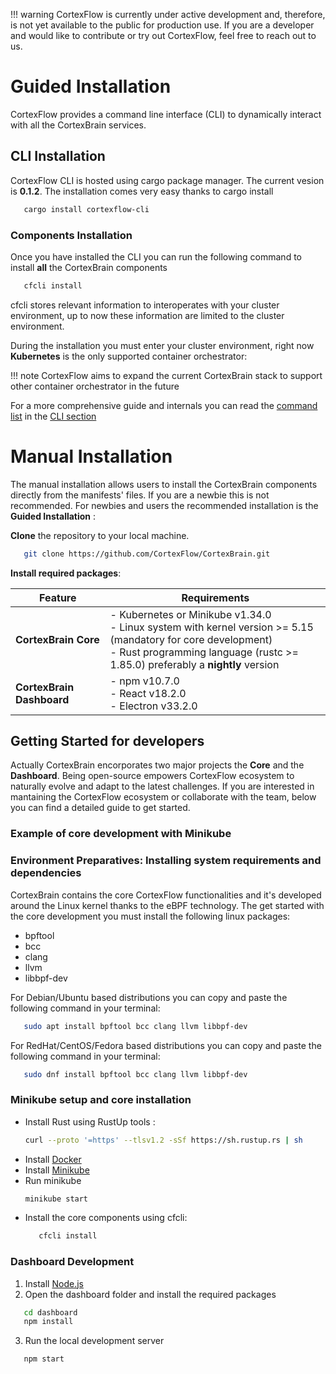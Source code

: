 !!! warning
    CortexFlow is currently under active development and, therefore, is not yet available to the public for production use. If you are a developer and would like to contribute or try out CortexFlow, feel free to reach out to us.

###

# **Guided Installation**

CortexFlow provides a command line interface (CLI) to dynamically interact with all the CortexBrain services.

## **CLI Installation**
CortexFlow CLI is hosted using cargo package manager. The current vesion is **0.1.2**. The installation comes very easy thanks to cargo install

```bash
   cargo install cortexflow-cli
```

### **Components Installation**
Once you have installed the CLI you can run the following command to install **all** the CortexBrain components  
``` bash
   cfcli install
```
cfcli stores relevant information to interoperates with your cluster environment, up to now these information are limited to the cluster environment. 

During the installation you must enter your cluster environment, right now **Kubernetes** is the only supported container orchestrator:

!!! note
      CortexFlow aims to expand the current CortexBrain stack to support other container 
      orchestrator in the future

For a more comprehensive guide and internals you can read the [command list]() in the [CLI section]()


# **Manual Installation**
The manual installation allows users to install the CortexBrain components directly from the manifests' files. If you are a newbie this is not recommended. For newbies and users the recommended installation is the **Guided Installation** :

**Clone** the repository to your local machine.

```bash
   git clone https://github.com/CortexFlow/CortexBrain.git
```
**Install required packages**:

   | **Feature**              | **Requirements**                                                                 |
   | ------------------------- | -------------------------------------------------------------------------------- |
   | **CortexBrain Core**      | - Kubernetes or Minikube v1.34.0  <br> - Linux system with kernel version >= 5.15 (mandatory for core development)  <br> - Rust programming language (rustc >= 1.85.0) preferably a **nightly** version |
   | **CortexBrain Dashboard** | - npm v10.7.0  <br> - React v18.2.0  <br> - Electron v33.2.0                      |

## Getting Started for developers
Actually CortexBrain encorporates two major projects the **Core** and the **Dashboard**. Being open-source empowers CortexFlow ecosystem to naturally evolve and adapt to the latest challenges. If you are interested in mantaining the CortexFlow ecosystem or collaborate with the team, below you can find a detailed guide to get started.

### **Example of core development with Minikube**  

### **Environment Preparatives: Installing system requirements and dependencies**
CortexBrain contains the core CortexFlow functionalities and it's developed around the Linux kernel thanks to the eBPF technology. The get started with the core development you must install the following linux packages:

- bpftool
- bcc
- clang
- llvm
- libbpf-dev

For Debian/Ubuntu based distributions you can copy and paste the following command in your terminal:
```bash
   sudo apt install bpftool bcc clang llvm libbpf-dev
```

For RedHat/CentOS/Fedora based distributions you can copy and paste the following command in your terminal:
```bash
   sudo dnf install bpftool bcc clang llvm libbpf-dev
```


### **Minikube setup and core installation**
- Install Rust using RustUp tools : 
   ```bash
   curl --proto '=https' --tlsv1.2 -sSf https://sh.rustup.rs | sh
   ```  
- Install [Docker](https://www.docker.com/get-started/)  
- Install [Minikube](https://minikube.sigs.k8s.io/docs/start/?arch=%2Fwindows%2Fx86-64%2Fstable%2F.exe+download)  
- Run minikube
   ```bash
   minikube start
   ```
- Install the core components using cfcli:
   ```bash
      cfcli install 
   ```

### **Dashboard Development**  

1.  Install [Node.js](https://nodejs.org/en/download)
2.  Open the dashboard folder and install the required packages 
   ```bash
      cd dashboard
      npm install 
   ```  
3.  Run the local development server
   ```bash
      npm start 
   ```
